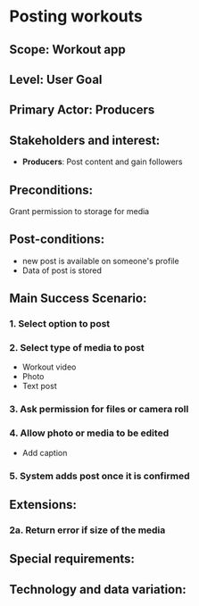 # Posting workouts

## Scope: Workout app

## Level: User Goal

## Primary Actor: Producers

## Stakeholders and interest: 
- **Producers**: Post content and gain followers

## Preconditions: 
Grant permission to storage for media

## Post-conditions: 
- new post is available on someone's profile
- Data of post is stored

## Main Success Scenario:
### 1. Select option to post
### 2. Select type of media to post
- Workout video 
- Photo
- Text post
### 3. Ask permission for files or camera roll
### 4. Allow photo or media to be edited
- Add caption
### 5. System adds post once it is confirmed

## Extensions: 
### 2a. Return error if size of the media 
## Special requirements: 

## Technology and data variation: 


